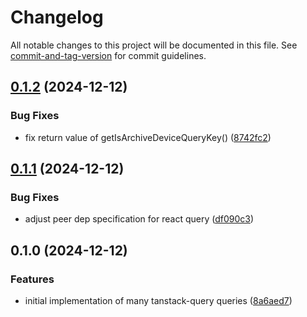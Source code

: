 # Changelog

All notable changes to this project will be documented in this file. See [commit-and-tag-version](https://github.com/absolute-version/commit-and-tag-version) for commit guidelines.

## [0.1.2](https://github.com/digidem/comapeo-core-react/compare/v0.1.1...v0.1.2) (2024-12-12)


### Bug Fixes

* fix return value of getIsArchiveDeviceQueryKey() ([8742fc2](https://github.com/digidem/comapeo-core-react/commit/8742fc24379564f64f9ec25c4c2e9179083d659d))

## [0.1.1](https://github.com/digidem/comapeo-core-react/compare/v0.1.0...v0.1.1) (2024-12-12)


### Bug Fixes

* adjust peer dep specification for react query ([df090c3](https://github.com/digidem/comapeo-core-react/commit/df090c3b57032cf51d25b77afaa0e562163297c5))

## 0.1.0 (2024-12-12)

### Features

- initial implementation of many tanstack-query queries ([8a6aed7](https://github.com/digidem/comapeo-core-react/commit/8a6aed78f646c0f536551ac4a0423ff5d7780b33))
